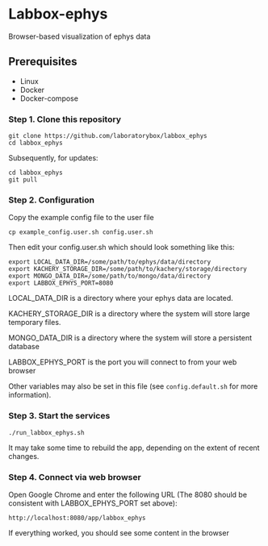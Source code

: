 # Labbox-ephys

Browser-based visualization of ephys data

## Prerequisites

* Linux
* Docker
* Docker-compose

### Step 1. Clone this repository

```
git clone https://github.com/laboratorybox/labbox_ephys
cd labbox_ephys
```

Subsequently, for updates:

```
cd labbox_ephys
git pull
```

### Step 2. Configuration

Copy the example config file to the user file

```
cp example_config.user.sh config.user.sh
```

Then edit your config.user.sh which should look something like this:

```
export LOCAL_DATA_DIR=/some/path/to/ephys/data/directory
export KACHERY_STORAGE_DIR=/some/path/to/kachery/storage/directory
export MONGO_DATA_DIR=/some/path/to/mongo/data/directory
export LABBOX_EPHYS_PORT=8080
```

LOCAL_DATA_DIR is a directory where your ephys data are located.

KACHERY_STORAGE_DIR is a directory where the system will store large temporary files.

MONGO_DATA_DIR is a directory where the system will store a persistent database

LABBOX_EPHYS_PORT is the port you will connect to from your web browser

Other variables may also be set in this file (see `config.default.sh` for more information).


### Step 3. Start the services

```
./run_labbox_ephys.sh
```

It may take some time to rebuild the app, depending on the extent of recent changes.

### Step 4. Connect via web browser

Open Google Chrome and enter the following URL (The 8080 should be consistent with LABBOX_EPHYS_PORT set above):

```
http://localhost:8080/app/labbox_ephys
```

If everything worked, you should see some content in the browser
